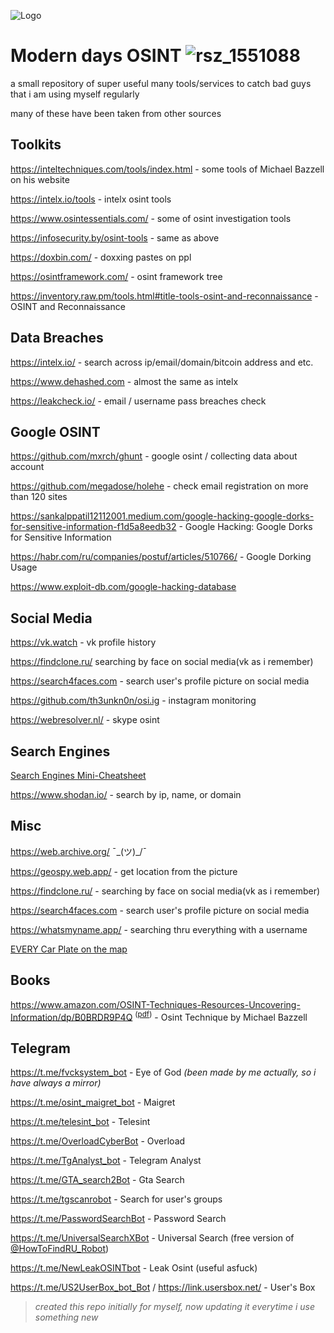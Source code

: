 
![Logo](https://i.pinimg.com/originals/49/f5/38/49f53844e74228707adf8c572b1d3091.gif)



# **Modern days OSINT**  ![rsz_1551088](https://github.com/4ngel6uard/osint-investigation/assets/73615575/a72ecf14-db70-429e-867c-1ffefee6b19a)

a small repository of super useful many tools/services to catch bad guys that i am using myself regularly 

many of these have been taken from other sources


## Toolkits

https://inteltechniques.com/tools/index.html - some tools of Michael Bazzell on his website 

https://intelx.io/tools - intelx osint tools 

https://www.osintessentials.com/ - some of osint investigation tools 

https://infosecurity.by/osint-tools - same as above

https://doxbin.com/ - doxxing pastes on ppl

https://osintframework.com/ - osint framework tree

https://inventory.raw.pm/tools.html#title-tools-osint-and-reconnaissance - OSINT and Reconnaissance

## Data Breaches

https://intelx.io/ - search across ip/email/domain/bitcoin address and etc.

https://www.dehashed.com - almost the same as intelx

https://leakcheck.io/ - email / username pass breaches check

## Google OSINT 

https://github.com/mxrch/ghunt - google osint / collecting data about account 

https://github.com/megadose/holehe - check email registration on more than 120 sites

https://sankalppatil12112001.medium.com/google-hacking-google-dorks-for-sensitive-information-f1d5a8eedb32 - Google Hacking: Google Dorks for Sensitive Information

https://habr.com/ru/companies/postuf/articles/510766/ - Google Dorking Usage 

https://www.exploit-db.com/google-hacking-database

## Social Media 

https://vk.watch - vk profile history

https://findclone.ru/ searching by face on social media(vk as i remember)

https://search4faces.com - search user's profile picture on social media 

https://github.com/th3unkn0n/osi.ig - instagram monitoring

https://webresolver.nl/ - skype osint

## Search Engines

[Search Engines Mini-Cheatsheet](https://github.com/kfvksys/0s1nt/assets/73615575/c1ab28ed-168d-46c3-857d-a09f723c8460)

https://www.shodan.io/ - search by ip, name, or domain 

## Misc

https://web.archive.org/   ¯\_(ツ)_/¯

https://geospy.web.app/ - get location from the picture

https://findclone.ru/ - searching by face on social media(vk as i remember)

https://search4faces.com - search user's profile picture on social media 

https://whatsmyname.app/ - searching thru everything with a username

[EVERY Car Plate on the map](https://github.com/kfvksys/0s1nt/assets/73615575/34a16fe5-6868-4f94-a17b-1c4e9087a88b)

## Books
https://www.amazon.com/OSINT-Techniques-Resources-Uncovering-Information/dp/B0BRDR9P4Q <sup>([pdf](https://pixeldrain.com/u/ZcjUbXHQ))</sup> - Osint Technique by Michael Bazzell


## Telegram 
https://t.me/fvcksystem_bot - Eye of God _(been made by me actually, so i have always a mirror)_

https://t.me/osint_maigret_bot - Maigret

https://t.me/telesint_bot - Telesint

https://t.me/OverloadCyberBot - Overload

https://t.me/TgAnalyst_bot - Telegram Analyst

https://t.me/GTA_search2Bot - Gta Search

https://t.me/tgscanrobot - Search for user's groups 

https://t.me/PasswordSearchBot - Password Search

https://t.me/UniversalSearchXBot - Universal Search (free version of [@HowToFindRU_Robot](https://t.me/HowToFindRU_Robot))

https://t.me/NewLeakOSINTbot - Leak Osint (useful asfuck)

https://t.me/US2UserBox_bot_Bot / https://link.usersbox.net/ - User's Box 


> _created this repo initially for myself, now updating it everytime i use something new_




